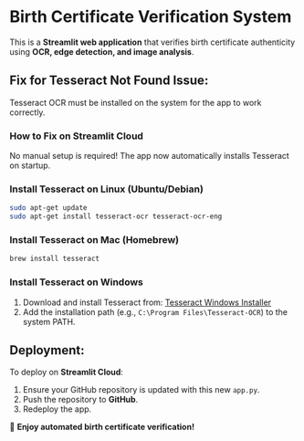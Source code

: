 # Birth Certificate Verification System

This is a **Streamlit web application** that verifies birth certificate authenticity using **OCR, edge detection, and image analysis**.

## Fix for Tesseract Not Found Issue:
Tesseract OCR must be installed on the system for the app to work correctly.

### How to Fix on **Streamlit Cloud**
No manual setup is required! The app now automatically installs Tesseract on startup.

### Install Tesseract on **Linux (Ubuntu/Debian)**
```sh
sudo apt-get update
sudo apt-get install tesseract-ocr tesseract-ocr-eng
```

### Install Tesseract on **Mac (Homebrew)**
```sh
brew install tesseract
```

### Install Tesseract on **Windows**
1. Download and install Tesseract from: [Tesseract Windows Installer](https://github.com/UB-Mannheim/tesseract/wiki)
2. Add the installation path (e.g., `C:\Program Files\Tesseract-OCR`) to the system PATH.

## Deployment:
To deploy on **Streamlit Cloud**:
1. Ensure your GitHub repository is updated with this new `app.py`.
2. Push the repository to **GitHub**.
3. Redeploy the app.

🚀 **Enjoy automated birth certificate verification!**
